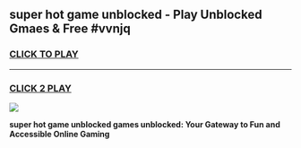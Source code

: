 
## super hot game unblocked - Play Unblocked Gmaes & Free #vvnjq
<h3>
<a href="https://news.freeplayer.one?title=super_hot_game_unblocked&ref=03M">CLICK TO PLAY</a></h3>
<hr>

<h3>
<a href="https://news.freeplayer.one?title=super_hot_game_unblocked&ref=03M">CLICK 2 PLAY</a>
  
</h3>

<a href="https://news.freeplayer.one?title=super_hot_game_unblocked&ref=03M"><img src="https://clearcache.store/games.png"></a>


**super hot game unblocked games unblocked: Your Gateway to Fun and Accessible Online Gaming**

